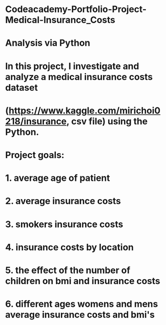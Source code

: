 # Codeacademy-Portfolio-Project-Medical-Insurance_Costs
# Analysis via Python

# In this project, I investigate and analyze a medical insurance costs dataset 
# (https://www.kaggle.com/mirichoi0218/insurance, csv file) using the Python.

# Project goals:
# 1. average age of patient
# 2. average insurance costs
# 3. smokers insurance costs
# 4. insurance costs by location
# 5. the effect of the number of children on bmi and insurance costs
# 6. different ages womens and mens average insurance costs and bmi's
